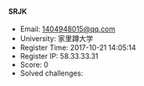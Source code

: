 #### SRJK  

* Email: 1404948015@qq.com  
* University: 家里蹲大学  
* Register Time: 2017-10-21 14:05:14  
* Register IP: 58.33.33.31  
* Score: 0  
* Solved challenges: 
